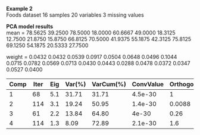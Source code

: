 **Example 2**  
Foods dataset
16 samples
20 variables 
3 missing values

**PCA model results**  
mean	=  78.5625 39.2500 78.5000 18.0000 60.6667 49.0000 18.3125 12.7500 21.8750 15.8750 66.8125 70.5000 41.9375 55.1875 42.3125 75.8125 69.1250 54.1875 20.5333 27.7500
  
weight = 0.0432 0.0432 0.0539 0.0917 0.0504 0.0648 0.0496 0.1044 0.0715 0.0782 0.0569 0.0713 0.0430 0.0443 0.0288 0.0478 0.0372 0.0347 0.0527 0.0400  


| Comp | Iter | Eig | Var(%) | VarCum(%) | ConvValue| Orthogonality |
| --- | ---- | --- | ----- | ------ | ----- | ----- |
|  1   | 68  |    5.1 | 31.71 | 31.71 | 4.5e-30   |     1
|   2  | 114   |   3.1 | 19.24 | 50.95 | 1.4e-30 |  0.0088
|   3  |  61   |   2.2  | 13.84 | 64.80  |  4e-30   |  0.26
|   4  | 114    |  1.3  | 8.09 | 72.89 | 2.1e-30   |   1.6